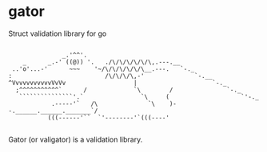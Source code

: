 # gator

Struct validation library for go
```

               _.'^^'.    
    _      _.-' ((@)) '.   ./\/\/\/\/\/\,.---.__
 ..'o'...-'      ~~~    '~/\/\/\/\/\/\__.---.   `-._
:                          /\/\/\/\,-'              `-.__   
^VvvvvvvvvvvVvVv                   |                     `-._
  ;^^^^^^^^^^^`      /             `\        /               `-._
   ```````````````'.`                `\     (                    `'-._
            .-----'`   /\              `\    )--.______.______._______`/ 
           (((------'``  `'--------'`(((----'
           
```

Gator (or valigator) is a validation library.
